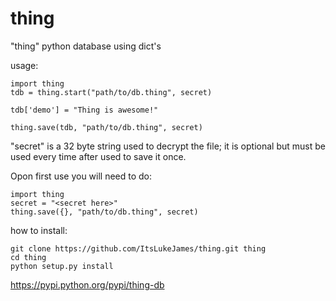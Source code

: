 # thing
"thing" python database using dict's


usage:

```
import thing
tdb = thing.start("path/to/db.thing", secret)

tdb['demo'] = "Thing is awesome!"

thing.save(tdb, "path/to/db.thing", secret)
```

"secret" is a 32 byte string used to decrypt the file; it is optional but must be used every time after used to save it once.

Opon first use you will need to do:

```
import thing
secret = "<secret here>"
thing.save({}, "path/to/db.thing", secret)
```

how to install:

```
git clone https://github.com/ItsLukeJames/thing.git thing
cd thing
python setup.py install
```

https://pypi.python.org/pypi/thing-db
